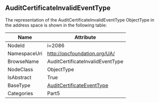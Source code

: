 <!-- objecttype -->
## AuditCertificateInvalidEventType
  
<!-- end of text -->
The representation of the AuditCertificateInvalidEventType ObjectType in the address space is shown in the following table:  

|Name|Attribute|
|---|---|
|NodeId|i=2086|
|NamespaceUri|http://opcfoundation.org/UA/|
|BrowseName|AuditCertificateInvalidEventType|
|NodeClass|ObjectType|
|IsAbstract|True|
|BaseType|[AuditCertificateEventType](../../../Part5/ObjectTypes/AuditCertificateEventType/readme.md)|
|Categories|Part5|

